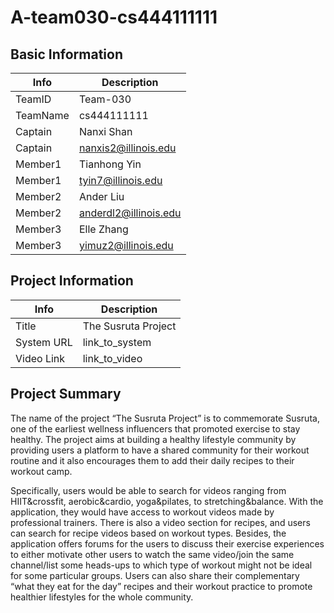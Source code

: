 # A-team030-cs444111111

## Basic Information

| Info     | Description           |
| -------- | --------------------- |
| TeamID   | Team-030              |
| TeamName | cs444111111           |
| Captain  | Nanxi Shan                      |
| Captain  | nanxis2@illinois.edu  |
| Member1  | Tianhong Yin                      |
| Member1  | tyin7@illinois.edu    |
| Member2  | Ander Liu                      |
| Member2  | anderdl2@illinois.edu |
| Member3  | Elle Zhang                      |
| Member3  | yimuz2@illinois.edu   |

## Project Information

|   Info      |        Description     |
| ----------- | ---------------------- |
|  Title      |   The Susruta Project  |
| System URL  |      link_to_system    |
| Video Link  |      link_to_video     |

## Project Summary

The name of the project “The Susruta Project” is to commemorate Susruta, one of the earliest wellness influencers that promoted exercise to stay healthy. The project aims at building a healthy lifestyle community by providing users a platform to have a shared community for their workout routine and it also encourages them to add their daily recipes to their workout camp.

Specifically, users would be able to search for videos ranging from HIIT&crossfit, aerobic&cardio, yoga&pilates, to stretching&balance. With the application, they would have access to workout videos made by professional trainers. There is also a video section for recipes, and users can search for recipe videos based on workout types. Besides, the application offers forums for the users to discuss their exercise experiences to either motivate other users to watch the same video/join the same channel/list some heads-ups to which type of workout might not be ideal for some particular groups. Users can also share their complementary “what they eat for the day” recipes and their workout practice to promote healthier lifestyles for the whole community.

